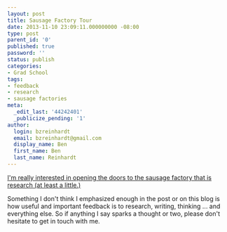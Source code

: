 ```yaml
---
layout: post
title: Sausage Factory Tour
date: 2013-11-10 23:09:11.000000000 -08:00
type: post
parent_id: '0'
published: true
password: ''
status: publish
categories:
- Grad School
tags:
- feedback
- research
- sausage factories
meta:
  _edit_last: '44242401'
  _publicize_pending: '1'
author:
  login: bzreinhardt
  email: bzreinhardt@gmail.com
  display_name: Ben
  first_name: Ben
  last_name: Reinhardt
---
```

<p><a href="http://www.spacecraftresearch.com/blog/?p=234" target="_blank">I'm really interested in opening the doors to the sausage factory that is research (at least a little.) </a></p>
<p>Something I don't think I emphasized enough in the post or on this blog is how useful and important feedback is to research, writing, thinking ... and everything else. So if anything I say sparks a thought or two, please don't hesitate to get in touch with me.</p>
